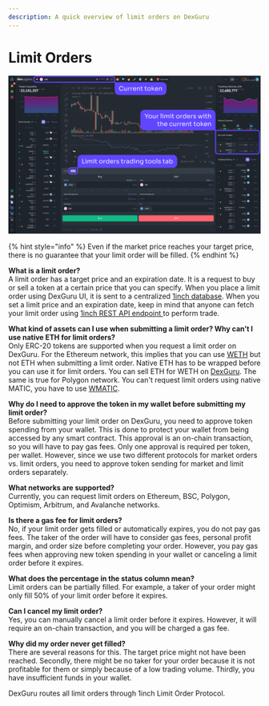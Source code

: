 ```yaml
---
description: A quick overview of limit orders on DexGuru
---
```


# Limit Orders

![](<../../.gitbook/assets/image (13) (2).png>)

{% hint style="info" %}
Even if the market price reaches your target price, there is no guarantee that your limit order will be filled.&#x20;
{% endhint %}

**What is a limit order?** \
A limit order has a target price and an expiration date. It is a request to buy or sell a token at a certain price that you can specify. When you place a limit order using DexGuru UI, it is sent to a centralized [1inch database](https://1inch.io/limit-order-protocol/). When you set a limit price and an expiration date, keep in mind that anyone can fetch your limit order using [1inch REST API endpoint ](https://docs.1inch.io/docs/limit-order-protocol/api/)to perform trade. &#x20;

**What kind of assets can I use when submitting a limit order? Why can’t I use native ETH for limit orders?** \
Only ERC-20 tokens are supported when you request a limit order on DexGuru. For the Ethereum network, this implies that you can use [WETH](https://weth.io/) but not ETH when submitting a limit order. Native ETH has to be wrapped before you can use it for limit orders. You can sell ETH for WETH on [DexGuru](https://dex.guru/token/0xc02aaa39b223fe8d0a0e5c4f27ead9083c756cc2-eth). The same is true for Polygon network. You can't request limit orders using native MATIC, you have to use [WMATIC](https://polygonscan.com/token/0x0d500b1d8e8ef31e21c99d1db9a6444d3adf1270).&#x20;

**Why do I need to approve the token in my wallet before submitting my limit order?** \
Before submitting your limit order on DexGuru, you need to approve token spending from your wallet. This is done to protect your wallet from being accessed by any smart contract. This approval is an on-chain transaction, so you will have to pay gas fees. Only one approval is required per token, per wallet. However, since we use two different protocols for market orders vs. limit orders, you need to approve token sending for market and limit orders separately.

**What networks are supported?** \
Currently, you can request limit orders on Ethereum, BSC, Polygon, Optimism, Arbitrum, and Avalanche networks.

**Is there a gas fee for limit orders?** \
No, if your limit order gets filled or automatically expires, you do not pay gas fees. The taker of the order will have to consider gas fees, personal profit margin, and order size before completing your order. However, you pay gas fees when approving new token spending in your wallet or canceling a limit order before it expires.

**What does the percentage in the status column mean?** \
Limit orders can be partially filled. For example, a taker of your order might only fill 50% of your limit order before it expires.&#x20;

**Can I cancel my limit order?** \
Yes, you can manually cancel a limit order before it expires. However, it will require an on-chain transaction, and you will be charged a gas fee.

**Why did my order never get filled?** \
There are several reasons for this. The target price might not have been reached. Secondly, there might be no taker for your order because it is not profitable for them or simply because of a low trading volume. Thirdly, you have insufficient funds in your wallet.



DexGuru routes all limit orders through 1inch Limit Order Protocol.
